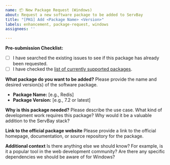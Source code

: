 ```yaml
---
name: 📦 New Package Request (Windows)
about: Request a new software package to be added to ServBay
title: "[PKG] Add <Package Name> <Version>"
labels: enhancement, package-request, windows
assignees: ''

---
```


**Pre-submission Checklist:**

- [ ] I have searched the existing issues to see if this package has already been requested.
- [ ] I have checked the [list of currently supported packages](https://www.servbay.com/packages).

**What package do you want to be added?**
Please provide the name and desired version(s) of the software package.
- **Package Name:** [e.g., Redis]
- **Package Version:** [e.g., 7.2 or latest]

**Why is this package needed?**
Please describe the use case. What kind of development work requires this package? Why would it be a valuable addition to the ServBay stack?

**Link to the official package website**
Please provide a link to the official homepage, documentation, or source repository for the package.

**Additional context**
Is there anything else we should know? For example, is it a popular tool in the web development community? Are there any specific dependencies we should be aware of for Windows?